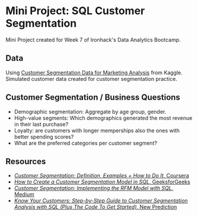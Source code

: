 # Mini Project: SQL Customer Segmentation

Mini Project created for Week 7 of Ironhack's Data Analytics Bootcamp.

## Data
Using [Customer Segmentation Data for Marketing Analysis](https://www.kaggle.com/datasets/fahmidachowdhury/customer-segmentation-data-for-marketing-analysis) from Kaggle. Simulated customer data created for customer segmentation practice. 
  
## Customer Segmentation / Business Questions
- Demographic segmentation: Aggregate by age group, gender.
- High-value segments: Which demographics generated the most revenue in their last purchase?
- Loyalty: are customers with longer memperships also the ones with better spending scores?
- What are the preferred categories per customer segment? 

## Resources
- [_Customer Segmentation: Definition, Examples + How to Do It_, Coursera](https://www.coursera.org/articles/customer-segmentation)
- [_How to Create a Customer Segmentation Model in SQL_, GeeksforGeeks](https://www.geeksforgeeks.org/sql/how-to-create-a-customer-segmentation-model-in-sql/)
- [_Customer Segmentation: Implementing the RFM Model with SQL_, Medium](https://medium.com/%40shirvaron/customer-segmentation-implementing-the-rfm-model-with-sql-8d07fd990d32)
- [_Know Your Customers: Step-by-Step Guide to Customer Segmentation Analysis with SQL (Plus The Code To Get Started)_, New Prediction](https://newprediction.com/customer-segmentation-with-sql/)